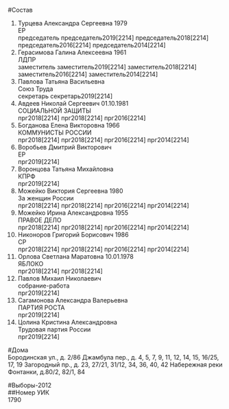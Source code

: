 #Состав  
1. Турцева Александра Сергеевна 1979  
    ЕР  
    председатель председатель2019[2214] председатель2018[2214] председатель2016[2214] председатель2014[2214]  
2. Герасимова Галина Алексеевна 1961  
    ЛДПР  
    заместитель заместитель2019[2214] заместитель2018[2214] заместитель2016[2214] заместитель2014[2214]  
3. Павлова Татьяна Васильевна  
    Союз Труда  
    секретарь секретарь2019[2214]  
4. Авдеев Николай Сергеевич 01.10.1981  
    СОЦИАЛЬНОЙ ЗАЩИТЫ  
    прг2018[2214] прг2018[2214] прг2016[2214]  
5. Богданова Елена Викторовна 1966  
    КОММУНИСТЫ РОССИИ  
    прг2018[2214] прг2018[2214] прг2016[2214] прг2014[2214]  
6. Воробьев Дмитрий Викторович  
    ЕР  
    прг2019[2214]  
7. Воронцова Татьяна Михайловна  
    КПРФ  
    прг2019[2214]  
8. Можейко Виктория Сергеевна 1980  
    За женщин России  
    прг2018[2214] прг2018[2214] прг2016[2214] прг2014[2214]  
9. Можейко Ирина Александровна 1955  
    ПРАВОЕ ДЕЛО  
    прг2018[2214] прг2018[2214] прг2016[2214] прг2014[2214]  
10. Никоноров Григорий Борисович 1986  
    СР  
    прг2018[2214] прг2018[2214] прг2016[2214] прг2014[2214]  
11. Орлова Светлана Маратовна 10.01.1978  
    ЯБЛОКО  
    прг2018[2214] прг2018[2214]  
12. Павлов Михаил Николаевич  
    собрание-работа  
    прг2019[2214]  
13. Сагамонова Александра Валерьевна  
    ПАРТИЯ РОСТА  
    прг2019[2214]  
14. Цолина Кристина Александровна  
    Трудовая партия России  
    прг2019[2214]  
  
#Дома  
Бородинская ул., д. 2/86 Джамбула пер., д. 4, 5, 7, 9, 11, 12, 14, 15, 16/25, 17, 19 Загородный пр., д. 23, 27/21, 31/12, 34, 36, 40, 42 Набережная реки Фонтанки, д.80/2, 82/1, 84  
  
#Выборы-2012  
##Номер УИК  
1790  
